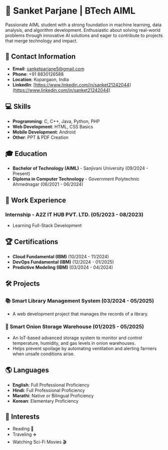 # 🚀 Sanket Parjane | BTech AIML

Passionate AIML student with a strong foundation in machine learning, data analysis, and algorithm development. Enthusiastic about solving real-world problems through innovative AI solutions and eager to contribute to projects that merge technology and impact.

## 📧 Contact Information
- **Email**: sanketparjane5@gmail.com  
- **Phone**: +91 8830126588  
- **Location**: Kopargaon, India  
- **LinkedIn**: [https://www.linkedin.com/in/sanket21242044](https://www.linkedin.com/in/sanket21242044)  

## 💻 Skills
- **Programming**: C, C++, Java, Python, PHP  
- **Web Development**: HTML, CSS Basics  
- **Mobile Development**: Android  
- **Other**: PPT & PDF Creation  

## 🎓 Education
- **Bachelor of Technology (AIML)** - Sanjivani University (09/2024 - Present)  
- **Diploma in Computer Technology** - Government Polytechnic Ahmednagar (06/2021 - 06/2024)  

## 💼 Work Experience
### Internship - A2Z IT HUB PVT. LTD. (05/2023 - 08/2023)  
- Learning Full-Stack Development  

## 🏆 Certifications
- **Cloud Fundamental (IBM)** (10/2024 - 11/2024)  
- **DevOps Fundamental (IBM)** (12/2024 - 01/2025)  
- **Predictive Modeling (IBM)** (03/2024 - 04/2024)  

## 🛠️ Projects
### 📚 Smart Library Management System (03/2024 - 05/2025)  
- A web development project that manages the records of a library.  

### 🧅 Smart Onion Storage Warehouse (01/2025 - 05/2025)  
- An IoT-based advanced storage system to monitor and control temperature, humidity, and gas levels in onion warehouses.  
- Helps prevent spoilage by automating ventilation and alerting farmers when unsafe conditions arise.  

## 🌎 Languages
- **English**: Full Professional Proficiency  
- **Hindi**: Full Professional Proficiency  
- **Marathi**: Native or Bilingual Proficiency  
- **Korean**: Elementary Proficiency  

## 🎯 Interests
- Reading 📖  
- Traveling ✈️  
- Watching Sci-Fi Movies 🎬  

